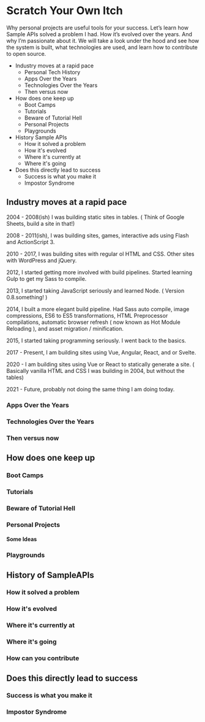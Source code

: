 # Scratch Your Own Itch

Why personal projects are useful tools for your success. Let’s learn how Sample APIs solved a problem I had. How it’s evolved over the years. And why I’m passionate about it. We will take a look under the hood and see how the system is built, what technologies are used, and learn how to contribute to open source.

* Industry moves at a rapid pace
  * Personal Tech History
  * Apps Over the Years
  * Technologies Over the Years
  * Then versus now
* How does one keep up
  * Boot Camps
  * Tutorials
  * Beware of Tutorial Hell
  * Personal Projects
  * Playgrounds
* History Sample APIs
  * How it solved a problem
  * How it's evolved
  * Where it's currently at
  * Where it's going
* Does this directly lead to success
  * Success is what you make it
  * Impostor Syndrome

## Industry moves at a rapid pace

2004 - 2008(ish) I was building static sites in tables. ( Think of Google Sheets, build a site in that!)

2008 - 2011(ish), I was building sites, games, interactive ads using Flash and ActionScript 3.

2010 - 2017, I was building sites with regular ol HTML and CSS. Other sites with WordPress and jQuery.

2012, I started getting more involved with build pipelines. Started learning Gulp to get my Sass to compile.

2013, I started taking JavaScript seriously and learned Node. ( Version 0.8.something! )

2014, I built a more elegant build pipeline. Had Sass auto compile, image compressions, ES6 to ES5 transformations, HTML Preprocessor compilations, automatic browser refresh ( now known as Hot Module Reloading ), and asset migration / minification. 

2015, I started taking programming seriously. I went back to the basics. 

2017 - Present, I am building sites using Vue, Angular, React, and or Svelte.

2020 - I am building sites using Vue or React to statically generate a site. ( Basically vanilla HTML and CSS I was building in 2004, but without the tables)

2021 - Future, probably not doing the same thing I am doing today.

### Apps Over the Years

### Technologies Over the Years

### Then versus now

## How does one keep up

### Boot Camps

### Tutorials

### Beware of Tutorial Hell

### Personal Projects
#### Some Ideas
### Playgrounds
## History of SampleAPIs

### How it solved a problem

### How it's evolved

### Where it's currently at

### Where it's going

### How can you contribute

## Does this directly lead to success
### Success is what you make it

### Impostor Syndrome

